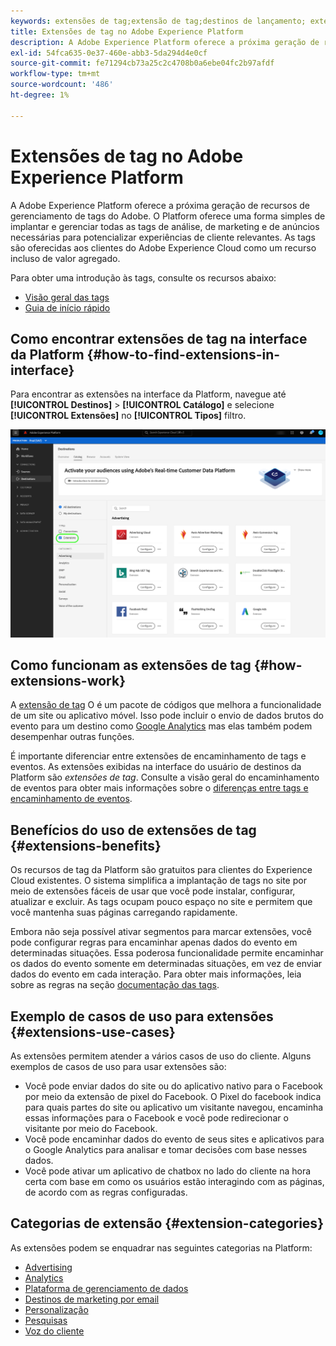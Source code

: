 ```yaml
---
keywords: extensões de tag;extensão de tag;destinos de lançamento; extensões de tag da plataforma;extensão de tag da plataforma;destinos de platforms launch
title: Extensões de tag no Adobe Experience Platform
description: A Adobe Experience Platform oferece a próxima geração de recursos de gerenciamento de tags do Adobe. O Platform oferece uma forma simples de implantar e gerenciar todas as tags de análise, de marketing e de anúncios necessárias para potencializar experiências de cliente relevantes.
exl-id: 54fca635-0e37-460e-abb3-5da294d4e0cf
source-git-commit: fe71294cb73a25c2c4708b0a6ebe04fc2b97afdf
workflow-type: tm+mt
source-wordcount: '486'
ht-degree: 1%

---
```


# Extensões de tag no Adobe Experience Platform

A Adobe Experience Platform oferece a próxima geração de recursos de gerenciamento de tags do Adobe. O Platform oferece uma forma simples de implantar e gerenciar todas as tags de análise, de marketing e de anúncios necessárias para potencializar experiências de cliente relevantes. As tags são oferecidas aos clientes do Adobe Experience Cloud como um recurso incluso de valor agregado.

Para obter uma introdução às tags, consulte os recursos abaixo:

- [Visão geral das tags](../../../tags/home.md)
- [Guia de início rápido](../../../tags/quick-start/quick-start.md)

## Como encontrar extensões de tag na interface da Platform {#how-to-find-extensions-in-interface}

Para encontrar as extensões na interface da Platform, navegue até **[!UICONTROL Destinos]** > **[!UICONTROL Catálogo]** e selecione **[!UICONTROL Extensões]** no **[!UICONTROL Tipos]** filtro.

![Filtro de extensões na interface](../../assets/catalog/launch-extensions/filter.png)

## Como funcionam as extensões de tag {#how-extensions-work}

A [extensão de tag](../../../tags/home.md#extensions) O é um pacote de códigos que melhora a funcionalidade de um site ou aplicativo móvel. Isso pode incluir o envio de dados brutos do evento para um destino como [Google Analytics](/help/destinations/catalog/analytics/google-universal-analytics.md) mas elas também podem desempenhar outras funções.

É importante diferenciar entre extensões de encaminhamento de tags e eventos. As extensões exibidas na interface do usuário de destinos da Platform são *extensões de tag*. Consulte a visão geral do encaminhamento de eventos para obter mais informações sobre o [diferenças entre tags e encaminhamento de eventos](/help/tags/ui/event-forwarding/overview.md#differences-between-event-forwarding-and-tags).



<!--

Extensions forward raw event data to several types of destinations. Think of extensions as an **Event Forwarding** type of destination. This is a simpler type of integration with destination platforms, which only forwards raw event data. Examples of those are the [Gainsight personalization extension](../personalization/gainsight.md) or the [Confirmit Voice of the Customer extension](../voice/confirmit-digital-feedback.md).

**Profile/Segment Export** destinations in Adobe Experience Platform capture event data, combine it with other data sources, apply segmentation, and export segments and qualified profiles to destinations. Examples of those are the [Amazon S3 cloud storage destination](../cloud-storage/amazon-s3.md) or the [Google Display & Video 360 advertising destination](../advertising/google-dv360.md).

![Tag extensions compared to other destinations](../../assets/common/launch-and-other-destinations.png)

-->

## Benefícios do uso de extensões de tag {#extensions-benefits}

Os recursos de tag da Platform são gratuitos para clientes do Experience Cloud existentes. O sistema simplifica a implantação de tags no site por meio de extensões fáceis de usar que você pode instalar, configurar, atualizar e excluir. As tags ocupam pouco espaço no site e permitem que você mantenha suas páginas carregando rapidamente.

Embora não seja possível ativar segmentos para marcar extensões, você pode configurar regras para encaminhar apenas dados do evento em determinadas situações. Essa poderosa funcionalidade permite encaminhar os dados do evento somente em determinadas situações, em vez de enviar dados do evento em cada interação. Para obter mais informações, leia sobre as regras na seção [documentação das tags](../../../tags/ui/managing-resources/rules.md).

## Exemplo de casos de uso para extensões {#extensions-use-cases}

As extensões permitem atender a vários casos de uso do cliente. Alguns exemplos de casos de uso para usar extensões são:

- Você pode enviar dados do site ou do aplicativo nativo para o Facebook por meio da extensão de pixel do Facebook. O Pixel do facebook indica para quais partes do site ou aplicativo um visitante navegou, encaminha essas informações para o Facebook e você pode redirecionar o visitante por meio do Facebook.
- Você pode encaminhar dados do evento de seus sites e aplicativos para o Google Analytics para analisar e tomar decisões com base nesses dados.
- Você pode ativar um aplicativo de chatbox no lado do cliente na hora certa com base em como os usuários estão interagindo com as páginas, de acordo com as regras configuradas.

## Categorias de extensão {#extension-categories}

As extensões podem se enquadrar nas seguintes categorias na Platform:

- [Advertising](../advertising/overview.md)
- [Analytics](../analytics/overview.md)
- [Plataforma de gerenciamento de dados](../data-management/overview.md)
- [Destinos de marketing por email](../email-marketing/overview.md)
- [Personalização](../personalization/overview.md)
- [Pesquisas](../survey/overview.md)
- [Voz do cliente](../voice/overview.md)
